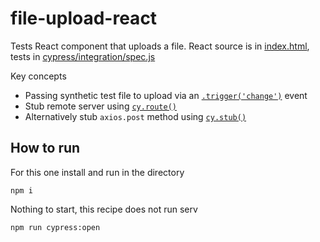# file-upload-react

Tests React component that uploads a file. React source is in [index.html](index.html), tests in [cypress/integration/spec.js](cypress/integration/spec.js)

Key concepts

- Passing synthetic test file to upload via an [`.trigger('change')`](https://on.cypress.io/trigger) event
- Stub remote server using [`cy.route()`](https://on.cypress.io/route)
- Alternatively stub `axios.post` method using [`cy.stub()`](https://on.cypress.io/stub)

## How to run

For this one install and run in the directory

```
npm i
```

Nothing to start, this recipe does not run serv

```
npm run cypress:open
```
